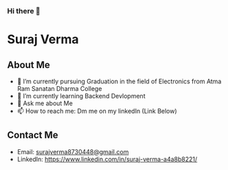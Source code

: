 ### Hi there 👋

# Suraj Verma

## About Me

- 🔭 I’m currently pursuing Graduation in the field of Electronics from Atma Ram Sanatan Dharma College
- 🌱 I’m currently learning Backend Devlopment
- 💬 Ask me about Me
- 📫 How to reach me: Dm me on my linkedIn (Link Below)

## Contact Me

- Email: surajverma8730448@gmail.com
- LinkedIn: https://www.linkedin.com/in/suraj-verma-a4a8b8221/

